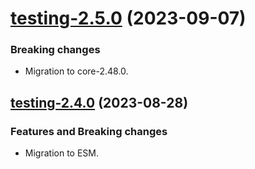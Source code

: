 <a name="testing-2.5.0"></a>
# [testing-2.5.0](https://github.com/ditsmod/ditsmod/releases/tag/testing-2.5.0) (2023-09-07)

### Breaking changes

- Migration to core-2.48.0.

<a name="testing-2.4.0"></a>
## [testing-2.4.0](https://github.com/ditsmod/ditsmod/releases/tag/testing-2.4.0) (2023-08-28)

### Features and Breaking changes

- Migration to ESM.
